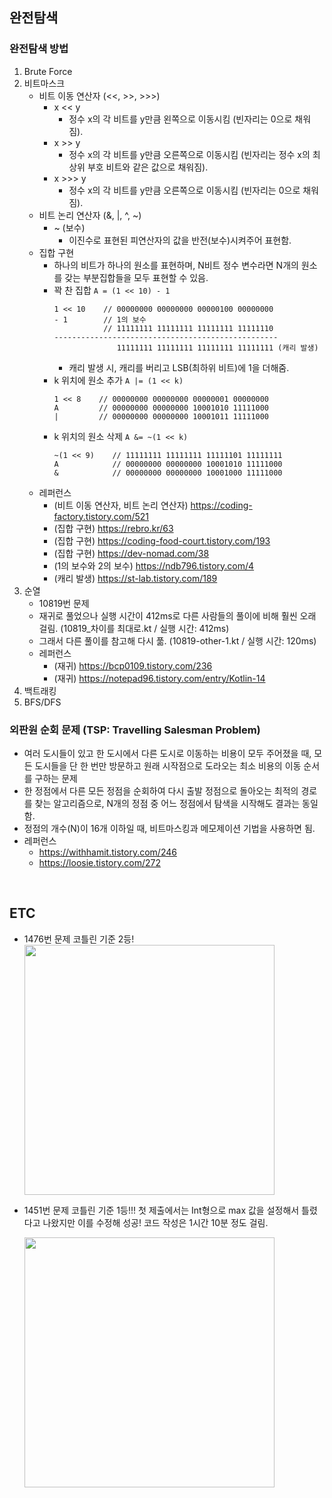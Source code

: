 ## 완전탐색
### 완전탐색 방법
1. Brute Force
2. 비트마스크
   - 비트 이동 연산자 (<<, >>, >>>)
     - x << y
       - 정수 x의 각 비트를 y만큼 왼쪽으로 이동시킴 (빈자리는 0으로 채워짐).
     - x >> y
       - 정수 x의 각 비트를 y만큼 오른쪽으로 이동시킴 (빈자리는 정수 x의 최상위 부호 비트와 같은 값으로 채워짐).
     - x >>> y
       - 정수 x의 각 비트를 y만큼 오른쪽으로 이동시킴 (빈자리는 0으로 채워짐).
   - 비트 논리 연산자 (&, |, ^, ~)
     - ~ (보수)
       - 이진수로 표현된 피연산자의 값을 반전(보수)시켜주어 표현함.
   - 집합 구현
     - 하나의 비트가 하나의 원소를 표현하며, N비트 정수 변수라면 N개의 원소를 갖는 부분집합들을 모두 표현할 수 있음.
     - 꽉 찬 집합
       ```A = (1 << 10) - 1``` 
       ```
       1 << 10    // 00000000 00000000 00000100 00000000
       - 1        // 1의 보수
                  // 11111111 11111111 11111111 11111110
       --------------------------------------------------
                     11111111 11111111 11111111 11111111 (캐리 발생)
       ```
       - 캐리 발생 시, 캐리를 버리고 LSB(최하위 비트)에 1을 더해줌.
     - k 위치에 원소 추가
        ```A |= (1 << k)```
       ```
       1 << 8    // 00000000 00000000 00000001 00000000
       A         // 00000000 00000000 10001010 11111000
       |         // 00000000 00000000 10001011 11111000
       ```
     - k 위치의 원소 삭제
       ```A &= ~(1 << k)```
       ```
       ~(1 << 9)    // 11111111 11111111 11111101 11111111
       A            // 00000000 00000000 10001010 11111000
       &            // 00000000 00000000 10001000 11111000
       ```
   - 레퍼런스
     - (비트 이동 연산자, 비트 논리 연산자) https://coding-factory.tistory.com/521
     - (집합 구현) https://rebro.kr/63
     - (집합 구현) https://coding-food-court.tistory.com/193
     - (집합 구현) https://dev-nomad.com/38
     - (1의 보수와 2의 보수) https://ndb796.tistory.com/4
     - (캐리 발생) https://st-lab.tistory.com/189
3. 순열
   - 10819번 문제 
   - 재귀로 풀었으나 실행 시간이 412ms로 다른 사람들의 풀이에 비해 훨씬 오래 걸림. (10819_차이를 최대로.kt / 실행 시간: 412ms)
   - 그래서 다른 풀이를 참고해 다시 풂. (10819-other-1.kt / 실행 시간: 120ms) 
   - 레퍼런스
     - (재귀) https://bcp0109.tistory.com/236
     - (재귀) https://notepad96.tistory.com/entry/Kotlin-14
4. 백트래킹
5. BFS/DFS

### 외판원 순회 문제 (TSP: Travelling Salesman Problem) 
- 여러 도시들이 있고 한 도시에서 다른 도시로 이동하는 비용이 모두 주어졌을 때, 모든 도시들을 단 한 번만 방문하고 원래 시작점으로 도라오는 최소 비용의 이동 순서를 구하는 문제 
- 한 정점에서 다른 모든 정점을 순회하여 다시 출발 정점으로 돌아오는 최적의 경로를 찾는 알고리즘으로, N개의 정점 중 어느 정점에서 탐색을 시작해도 결과는 동일함.
- 정점의 개수(N)이 16개 이하일 때, 비트마스킹과 메모제이션 기법을 사용하면 됨.
- 레퍼런스
  - https://withhamit.tistory.com/246
  - https://loosie.tistory.com/272

<br>

## ETC
- 1476번 문제 코틀린 기준 2등!
  <img src="https://user-images.githubusercontent.com/52561963/161684296-825ea595-41a3-45f1-a8d3-fac262a99a40.png" width="400" />

- 1451번 문제 코틀린 기준 1등!!! 첫 제출에서는 Int형으로 max 값을 설정해서 틀렸다고 나왔지만 이를 수정해 성공! 코드 작성은 1시간 10분 정도 걸림.

  <img src="https://user-images.githubusercontent.com/52561963/163920592-c025ff5b-7bdd-4f8e-bc12-b09514ebc0f9.png" width="400" />